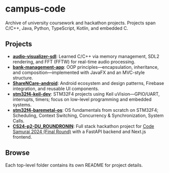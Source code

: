 # campus-code
Archive of university coursework and hackathon projects. Projects span C/C++, Java, Python, TypeScript, Kotlin, and embedded C.

## Projects
- **[audio-visualizer-sdl](audio-visualizer-sdl/)**: Learned C/C++ via memory management, SDL2 rendering, and FFT (FFTW) for real-time audio processing.
- **[bank-management-app](bank-management-app/)**: OOP principles—encapsulation, inheritance, and composition—implemented with JavaFX and an MVC-style structure.
- **[ShareNCare-android](ShareNCare-android/)**: Android ecosystem and design patterns, Firebase integration, and reusable UI components.
- **[stm32f4-keil-dev](stm32f4-keil-dev/)**: STM32F4 projects using Keil uVision—GPIO/UART, interrupts, timers; focus on low-level programming and embedded systems.
- **[stm32f4-baremetal-os](https://github.com/meunaught/stm32f4-baremetal-os/tree/cfb54eefe121bb3d7dba6f357befdcc1272360ce)**: OS fundamentals from scratch on STM32F4; Scheduling, Context Switching, Concurrency & Synchronization, System Calls.
- **[CS24-p2-DU_ROUNDRONIN](https://github.com/meunaught/CS24-p2-DU_ROUNDRONIN/tree/26beee3c8a04d71f02eb419ff30bdb1f28f0976b)**: Full stack hackathon project for [Code Samurai 2024 (Final Round)](https://codesamuraibd.net/) with a FastAPI backend and Next.js frontend.

## Browse
Each top-level folder contains its own README for project details.
